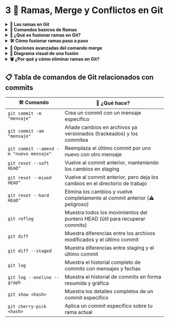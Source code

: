 # 3 🌿 Ramas, Merge y Conflictos en Git

<details>
  <summary><strong>🌱 Las ramas en Git</strong></summary>

### ¿Qué es una rama?
Una rama es una instantánea (snapshot) del estado del código.  
A nivel técnico, es un nuevo apuntador hacia una de las confirmaciones (commits).

### ¿Para qué sirven?
- Desarrollar de forma no lineal
- Fomentar el trabajo colaborativo
- Probar ideas sin afectar el código principal


    <img src="https://res.cloudinary.com/snyk/images/f_auto,q_auto/w_1240,h_384,c_scale/v1/wordpress-sync/image1-11/image1-11-1240x384.png" width="600" />
</details>
<details>
  <summary><strong> 🌱 Comandos basicos de Ramas </strong></summary>

  | Paso                            | Comando                                        | Descripción                                         |
|----------------------------------|------------------------------------------------|-----------------------------------------------------|
| 1. Crear una nueva rama          | `git branch mi-primera-rama`                   | Crea una nueva rama llamada `mi-primera-rama`.      |
| 2. Cambiar a la nueva rama      | `git switch mi-primera-rama`                   | Cambia a la rama `mi-primera-rama`.                 |

</details>
<details>
  <summary><strong>🔀 ¿Qué es fusionar ramas en Git?</strong></summary>

Las ramas en Git representan bifurcaciones del código para trabajar en paralelo.

Estas ramas pueden:

- ❌ Quedar en el olvido si no se integran.
- ✅ Ser fusionadas en otra rama como `main` o `develop`.

**Fusionar** significa incorporar los cambios realizados en una rama secundaria hacia otra rama principal, unificando los historiales y progresos.

</details>

<details>
  <summary><strong>🛠️ Cómo fusionar ramas paso a paso</strong></summary>

📌 Cambia a la rama donde quieres hacer la fusión (ejemplo: `main`):

   ```bash
   git checkout main
   ```
🔁 Fusión de la rama secundaria:

```bash
git merge nombre-de-la-rama
```
Ejemplo:

```bash
git merge my-branch
```

✅ Si no hay conflictos, se crea un nuevo commit automáticamente que une ambos historiales.

</details> <details> <summary><strong>📝 Opciones avanzadas del comando merge</strong></summary>
Puedes tener más control sobre el mensaje del commit de fusión con:

```bash
# Abre el editor para escribir el mensaje del merge
git merge --edit
```

```bash
# Evita que Git haga el commit automáticamente
git merge --no-commit
```
💡 Esto es útil cuando deseas revisar, modificar o agregar contenido antes de confirmar la fusión.

</details> <details> <summary><strong>🧩 Diagrama visual de una fusión</strong></summary>
A continuación se muestra un ejemplo visual de cómo funciona el merge en Git:

<img src="https://wac-cdn.atlassian.com/dam/jcr:c6db91c1-1343-4d45-8c93-bdba910b9506/02%20Branch-1%20kopiera.png?cdnVersion=2678" alt="Diagrama de fusión de ramas en Git" width="700"/>
</details>
<details>
  <summary><strong>🗑️ ¿Por qué y cómo eliminar ramas en Git?</strong></summary>


### 🧠 ¿Por qué eliminar ramas?

Cuando trabajamos con ramas (`feature/`, `fix/`, etc.), lo ideal es eliminarlas cuando:

- ✅ Ya se han fusionado con la rama principal (`main`, `develop`, etc.).
- 🧹 Queremos mantener limpio y ordenado nuestro repositorio.
- 🧭 Evitamos confusiones con ramas antiguas o sin uso.

Eliminar ramas es una buena práctica que forma parte del flujo profesional de trabajo con Git.

---

### 🛠️ Comandos para eliminar ramas

| Comando                                | Descripción                                                  |
|----------------------------------------|--------------------------------------------------------------|
| `git branch -d <nombre rama>`          | Elimina una rama local (solo si ya fue fusionada)            |
| `git branch -D <nombre rama>`          | Fuerza la eliminación de una rama local, aunque no se haya fusionado |
| `git push origin --delete <nombre rama>` | Elimina una rama remota (en GitHub, GitLab, etc.)          |

</details>


## 📋 Tabla de comandos de Git relacionados con commits

| 🛠️ Comando                                     | 🧠 ¿Qué hace?                                                                 |
|-----------------------------------------------|------------------------------------------------------------------------------|
| `git commit -m "mensaje"`                     | Crea un commit con un mensaje específico                                     |
| `git commit -am "mensaje"`                    | Añade cambios en archivos ya versionados (trackeados) y los commitea         |
| `git commit --amend -m "nuevo mensaje"`       | Reemplaza el último commit por uno nuevo con otro mensaje                    |
| `git reset --soft HEAD^`                      | Vuelve al commit anterior, manteniendo los cambios en staging                |
| `git reset --mixed HEAD^`                     | Vuelve al commit anterior, pero deja los cambios en el directorio de trabajo |
| `git reset --hard HEAD^`                      | Elimina los cambios y vuelve completamente al commit anterior (⚠️ peligroso) |
| `git reflog`                                  | Muestra todos los movimientos del puntero HEAD (útil para recuperar commits) |
| `git diff`                                    | Muestra diferencias entre los archivos modificados y el último commit        |
| `git diff --staged`                           | Muestra diferencias entre staging y el último commit                         |
| `git log`                                     | Muestra el historial completo de commits con mensajes y fechas               |
| `git log --oneline --graph`                   | Muestra el historial de commits en forma resumida y gráfica                  |
| `git show <hash>`                             | Muestra los detalles completos de un commit específico                       |
| `git cherry-pick <hash>`                      | Aplica un commit específico sobre tu rama actual                             |
